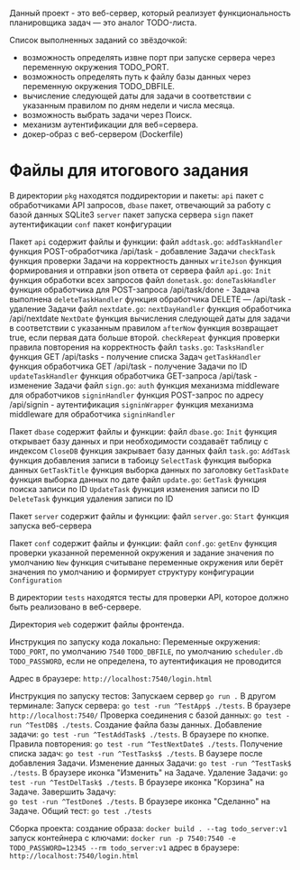 Данный проект - это веб-сервер, который реализует функциональность планировщика задач — это аналог TODO-листа.

Список выполненных заданий со звёздочкой:
- возможность определять извне порт при запуске сервера через переменную окружения TODO_PORT.
- возможность определять путь к файлу базы данных через переменную окружения TODO_DBFILE.
- вычисление следующей даты для задачи в соответствии с указанным правилом по дням недели и числа месяца.
- возможность выбрать задачи через Поиск.
- механизм аутентификации для веб=сервера.
- докер-образ с веб-сервером (Dockerfile)

# Файлы для итогового задания

В директории `pkg` находятся поддиректории и пакеты:
  `api` пакет с обработчиками API запросов,
  `dbase` пакет, отвечающий за работу с базой данных SQLite3
  `server` пакет запуска сервера
  `sign` пакет аутентификации
  `conf` пакет конфигурации

Пакет `api` содержит файлы и функции:
  файл `addtask.go`:
    `addTaskHandler` функция POST-обработчика /api/task - добавление Задачи
    `checkTask` функция проверки Задачи на корректность данных
    `writeJson` функция формирования и отправки json ответа от сервера
  файл `api.go`:
    `Init` функция обработки всех запросов
  файл `donetask.go`:
    `doneTaskHandler` функция обработчика для POST-запроса /api/task/done - Задача выполнена
    `deleteTaskHandler` функция обработчика DELETE — /api/task - удаление Задачи
  файл `nextdate.go`:
    `nextDayHandler` функция обработчика /api/nextdate
    `NextDate` функция вычисления следующей даты для задачи в соответствии с указанным правилом
    `afterNow` функция возвращает true, если первая дата больше второй.
    `checkRepeat` функция проверки правила повторения на корректность
  файл `tasks.go`:
    `TasksHandler` функция GET /api/tasks - получение списка Задач
    `getTaskHandler` функция обработчика GET /api/task - получение Задачи по ID
    `updateTaskHandler` функция обработчика GET-запроса /api/task - изменение Задачи
  файл `sign.go`:
    `auth` функция механизма middleware для обработчиков
    `signinHandler` функция POST-запрос по адресу /api/signin - аутентификация
    `signinWrapper` функция механизма middleware для обработчика `signinHandler`

Пакет `dbase` содержит файлы и функции:
  файл `dbase.go`:
    `Init` функция открывает базу данных и при необходимости создаваёт таблицу с индексом
    `CloseDB` функция закрывает базу данных
  файл `task.go`:
    `AddTask` функция добавления записи в табоицу
    `SelectTask` функция выборка данных
    `GetTaskTitle` функция выборка данных по заголовку
    `GetTaskDate` функция выборка данных по дате
  файл `update.go`:
    `GetTask` функция поиска записи по ID
    `UpdateTask` функция изменения записи по ID
    `DeleteTask` функция удаления записи по ID

Пакет `server` содержит файлы и функции:
  файл `server.go`:
    `Start` функция запуска веб-сервера

Пакет `conf`  содержит файлы и функции:
  файл `conf.go`:
    `getEnv` функция проверки указанной переменной окружения и задание значения по умолчанию
    `New` функция считыване переменные окружения или берёт значения по умолчанию и 
          формирует структуру конфигурации `Configuration`

В директории `tests` находятся тесты для проверки API, которое должно быть реализовано в веб-сервере.

Директория `web` содержит файлы фронтенда.


Инструкция по запуску кода локально: 
  Переменные окружения:
    `TODO_PORT`, по умолчанию `7540`
    `TODO_DBFILE`, по умолчанию `scheduler.db`
    `TODO_PASSWORD`, если не определена, то аутентификация не проводится 

  Адрес в браузере: `http://localhost:7540/login.html`

  Инструкция по запуску тестов:
    Запускаем сервер `go run .`
    В другом терминале:
      Запуск сервера:
        `go test -run ^TestApp$ ./tests`. В браузере `http://localhost:7540/`
      Проверка соединения с базой данных:
        `go test -run ^TestDB$ ./tests`. Создание файла базы данных.
      Добавление задачи:
        `go test -run ^TestAddTask$ ./tests`. В браузере по кнопке.
      Правила повторения:
        `go test -run ^TestNextDate$ ./tests`.
      Получение списка задач:
        `go test -run ^TestTasks$ ./tests`. В баузере после добавления Задачи.
      Изменение данных Задачи:
        `go test -run ^TestTask$ ./tests`. В браузере иконка "Изменить" на Задаче.
      Удаление Задачи:
        `go test -run ^TestDelTask$ ./tests`. В браузере иконка "Корзина" на Задаче.
      Завершить Задачу:  
        `go test -run ^TestDone$ ./tests`. В браузере иконка "Сделанно" на Задаче.
      Общий тест:
        `go test ./tests`

Сборка проекта:
создание образа:
  `docker build . --tag todo_server:v1`
запуск контейнера с ключами:
  `docker run -p 7540:7540 -e TODO_PASSWORD=12345 --rm todo_server:v1`
адрес в браузере: 
  `http://localhost:7540/login.html`